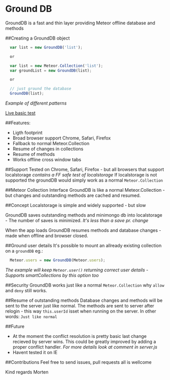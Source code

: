Ground DB
=========
GroundDB is a fast and thin layer providing Meteor offline database and methods

##Creating a GroundDB object
```js
  var list = new GroundDB('list');

  or

  var list = new Meteor.Collection('list');
  var groundList = new GroundDB(list);

  or

  // just ground the database
  GroundDB(list);
```
*Example of different patterns*

[Live basic test](http://grounddb.meteor.com/)

##Features:
* Ligth footprint
* Broad browser support Chrome, Safari, Firefox
* Fallback to normal Meteor.Collection
* Resume of changes in collections
* Resume of methods
* Works offline cross window tabs

##Support
Tested on Chrome, Safari, Firefox - but all browsers that support localstorage *contains a FF safe test of localstorage*
If localstorage is not supported the groundDB would simply work as a normal `Meteor.Collection`

##Meteor Collection Interface
GroundDB is like a normal Meteor.Collection - but changes and outstanding methods are cached and resumed.

##Concept
Localstorage is simple and widely supported - but slow

GroundDB saves outstanding methods and minimongo db into localstorage - The number of saves is minimized. *It's less than a save pr. change*

When the app loads GroundDB resumes methods and database changes - made when offline and browser closed.

##Ground user details
It's possible to mount an allready existing collection on a `groundDB` eg.:
```js
  Meteor.users = new GroundDB(Meteor.users);
```
*The example will keep `Meteor.user()` returning correct user details - Supports smartCollections by this option too*

##Security
GroundDB works just like a normal `Meteor.Collection` why `allow` and `deny` still works.

##Resume of outstanding methods
Database changes and methods will be sent to the server just like normal. The methods are sent to server after relogin - this way `this.userId` isset when running on the server. In other words: `Just like normal`

##Future
* At the moment the conflict resolution is pretty basic last change recieved by server wins. This could be greatly improved by adding a proper conflict handler. *For more details look at comment in server.js*
* Havent tested it on IE

##Contributions
Feel free to send issues, pull requests all is wellcome

Kind regards Morten

